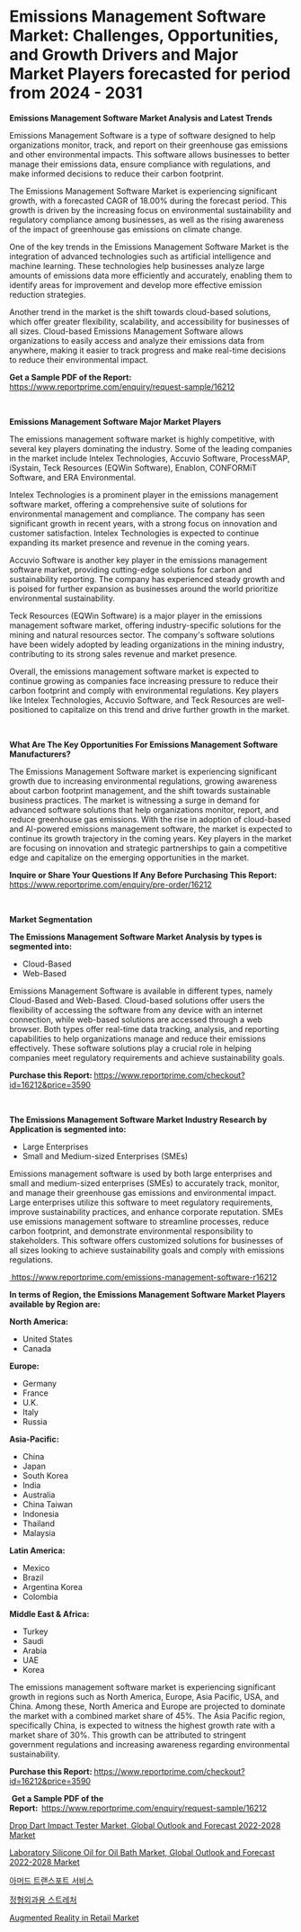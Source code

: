 <p><h1>Emissions Management Software Market: Challenges, Opportunities, and Growth Drivers and Major Market Players forecasted for period from 2024 - 2031</h1></p><p><strong>Emissions Management Software Market Analysis and Latest Trends</strong></p>
<p><p>Emissions Management Software is a type of software designed to help organizations monitor, track, and report on their greenhouse gas emissions and other environmental impacts. This software allows businesses to better manage their emissions data, ensure compliance with regulations, and make informed decisions to reduce their carbon footprint.</p><p>The Emissions Management Software Market is experiencing significant growth, with a forecasted CAGR of 18.00% during the forecast period. This growth is driven by the increasing focus on environmental sustainability and regulatory compliance among businesses, as well as the rising awareness of the impact of greenhouse gas emissions on climate change.</p><p>One of the key trends in the Emissions Management Software Market is the integration of advanced technologies such as artificial intelligence and machine learning. These technologies help businesses analyze large amounts of emissions data more efficiently and accurately, enabling them to identify areas for improvement and develop more effective emission reduction strategies.</p><p>Another trend in the market is the shift towards cloud-based solutions, which offer greater flexibility, scalability, and accessibility for businesses of all sizes. Cloud-based Emissions Management Software allows organizations to easily access and analyze their emissions data from anywhere, making it easier to track progress and make real-time decisions to reduce their environmental impact.</p></p>
<p><strong>Get a Sample PDF of the Report:&nbsp;</strong> <a href="https://www.reportprime.com/enquiry/request-sample/16212">https://www.reportprime.com/enquiry/request-sample/16212</a></p>
<p>&nbsp;</p>
<p><strong>Emissions Management Software Major Market Players</strong></p>
<p><p>The emissions management software market is highly competitive, with several key players dominating the industry. Some of the leading companies in the market include Intelex Technologies, Accuvio Software, ProcessMAP, iSystain, Teck Resources (EQWin Software), Enablon, CONFORMiT Software, and ERA Environmental. </p><p>Intelex Technologies is a prominent player in the emissions management software market, offering a comprehensive suite of solutions for environmental management and compliance. The company has seen significant growth in recent years, with a strong focus on innovation and customer satisfaction. Intelex Technologies is expected to continue expanding its market presence and revenue in the coming years.</p><p>Accuvio Software is another key player in the emissions management software market, providing cutting-edge solutions for carbon and sustainability reporting. The company has experienced steady growth and is poised for further expansion as businesses around the world prioritize environmental sustainability.</p><p>Teck Resources (EQWin Software) is a major player in the emissions management software market, offering industry-specific solutions for the mining and natural resources sector. The company's software solutions have been widely adopted by leading organizations in the mining industry, contributing to its strong sales revenue and market presence.</p><p>Overall, the emissions management software market is expected to continue growing as companies face increasing pressure to reduce their carbon footprint and comply with environmental regulations. Key players like Intelex Technologies, Accuvio Software, and Teck Resources are well-positioned to capitalize on this trend and drive further growth in the market.</p></p>
<p>&nbsp;</p>
<p><strong>What Are The Key Opportunities For Emissions Management Software Manufacturers?</strong></p>
<p><p>The Emissions Management Software market is experiencing significant growth due to increasing environmental regulations, growing awareness about carbon footprint management, and the shift towards sustainable business practices. The market is witnessing a surge in demand for advanced software solutions that help organizations monitor, report, and reduce greenhouse gas emissions. With the rise in adoption of cloud-based and AI-powered emissions management software, the market is expected to continue its growth trajectory in the coming years. Key players in the market are focusing on innovation and strategic partnerships to gain a competitive edge and capitalize on the emerging opportunities in the market.</p></p>
<p><strong>Inquire or Share Your Questions If Any Before Purchasing This Report:</strong> <a href="https://www.reportprime.com/enquiry/pre-order/16212">https://www.reportprime.com/enquiry/pre-order/16212</a></p>
<p>&nbsp;</p>
<p><strong>Market Segmentation</strong></p>
<p><strong>The Emissions Management Software Market Analysis by types is segmented into:</strong></p>
<p><ul><li>Cloud-Based</li><li>Web-Based</li></ul></p>
<p><p>Emissions Management Software is available in different types, namely Cloud-Based and Web-Based. Cloud-based solutions offer users the flexibility of accessing the software from any device with an internet connection, while web-based solutions are accessed through a web browser. Both types offer real-time data tracking, analysis, and reporting capabilities to help organizations manage and reduce their emissions effectively. These software solutions play a crucial role in helping companies meet regulatory requirements and achieve sustainability goals.</p></p>
<p><strong>Purchase this Report:&nbsp;</strong><a href="https://www.reportprime.com/checkout?id=16212&price=3590">https://www.reportprime.com/checkout?id=16212&price=3590</a></p>
<p>&nbsp;</p>
<p><strong>The Emissions Management Software Market Industry Research by Application is segmented into:</strong></p>
<p><ul><li>Large Enterprises</li><li>Small and Medium-sized Enterprises (SMEs)</li></ul></p>
<p><p>Emissions management software is used by both large enterprises and small and medium-sized enterprises (SMEs) to accurately track, monitor, and manage their greenhouse gas emissions and environmental impact. Large enterprises utilize this software to meet regulatory requirements, improve sustainability practices, and enhance corporate reputation. SMEs use emissions management software to streamline processes, reduce carbon footprint, and demonstrate environmental responsibility to stakeholders. This software offers customized solutions for businesses of all sizes looking to achieve sustainability goals and comply with emissions regulations.</p></p>
<p><a href="https://www.reportprime.com/emissions-management-software-r16212">&nbsp;https://www.reportprime.com/emissions-management-software-r16212</a></p>
<p><strong>In terms of Region, the Emissions Management Software Market Players available by Region are:</strong></p>
<p>
    <p> <strong> North America: </strong>
        <ul>
            <li>United States</li>
            <li>Canada</li>
        </ul>
        </p> 
    <p> <strong> Europe: </strong>
        <ul>
            <li>Germany</li>
            <li>France</li>
            <li>U.K.</li>
            <li>Italy</li>
            <li>Russia</li>
        </ul>
        </p> 
    <p> <strong> Asia-Pacific: </strong>
        <ul>
            <li>China</li>
            <li>Japan</li>
            <li>South Korea</li>
            <li>India</li>
            <li>Australia</li>
            <li>China Taiwan</li>
            <li>Indonesia</li>
            <li>Thailand</li>
            <li>Malaysia</li>
        </ul>
        </p> 
    <p> <strong> Latin America: </strong>
        <ul>
            <li>Mexico</li>
            <li>Brazil</li>
            <li>Argentina Korea</li>
            <li>Colombia</li>
        </ul>
        </p> 
    <p> <strong> Middle East & Africa: </strong>
        <ul>
            <li>Turkey</li>
            <li>Saudi</li>
            <li>Arabia</li>
            <li>UAE</li>
            <li>Korea</li>
        </ul>
    </p>
    </p>
<p><p>The emissions management software market is experiencing significant growth in regions such as North America, Europe, Asia Pacific, USA, and China. Among these, North America and Europe are projected to dominate the market with a combined market share of 45%. The Asia Pacific region, specifically China, is expected to witness the highest growth rate with a market share of 30%. This growth can be attributed to stringent government regulations and increasing awareness regarding environmental sustainability.</p></p>
<p><strong>Purchase this Report: </strong><a href="https://www.reportprime.com/checkout?id=16212&price=3590">https://www.reportprime.com/checkout?id=16212&price=3590</a></p>
<p>&nbsp;<strong>Get a Sample PDF of the Report:&nbsp;&nbsp;</strong><a href="https://www.reportprime.com/enquiry/request-sample/16212">https://www.reportprime.com/enquiry/request-sample/16212</a></p>
<p><strong></strong></p>
<p><p><a href="https://issuu.com/reportprime-2/docs/drop-dart-impact-tester-market-glob_972d47ae1d57e0">Drop Dart Impact Tester Market, Global Outlook and Forecast 2022-2028 Market</a></p><p><a href="https://issuu.com/reportprime-2/docs/laboratory-silicone-oil-for-oil-bat_e0b1e6c7447947">Laboratory Silicone Oil for Oil Bath Market, Global Outlook and Forecast 2022-2028 Market</a></p><p><a href="https://medium.com/@darianswift1922_33282/%EB%B3%B4%ED%98%B8-%EC%9A%B4%EC%86%A1-%EC%84%9C%EB%B9%84%EC%8A%A4-%EC%8B%9C%EC%9E%A5-%EC%A1%B0%EC%82%AC-%EB%B3%B4%EA%B3%A0%EC%84%9C-2031%EB%85%84%EA%B9%8C%EC%A7%80-%EC%84%B1%EC%9E%A5%ED%95%98%EB%8A%94-%EB%B3%B4%ED%98%B8-%EC%9A%B4%EC%86%A1-%EC%84%9C%EB%B9%84%EC%8A%A4-%EC%8B%9C%EC%9E%A5%EC%9D%98-%EC%8B%9C%EC%9E%A5-%EA%B7%9C%EB%AA%A8-%EB%B0%8F-%EC%88%98%EC%9D%B5-%EB%B6%84%EC%84%9D%EC%9D%84-%ED%83%90%EC%83%89%ED%95%98%EB%A9%B0-%EC%97%B0%ED%8F%89%EA%B7%A0-%EC%84%B1%EC%9E%A5%EB%A5%A0%EC%9D%B4-5-2-%EB%A1%9C-%EC%A6%9D%EA%B0%80%ED%95%A9%EB%8B%88%EB%8B%A4-c94742414ac1">아머드 트랜스포트 서비스</a></p><p><a href="https://medium.com/@wallacbahrtyinger567686/%EA%B8%80%EB%A1%9C%EB%B2%8C-%EC%A0%95%ED%98%95%EC%99%B8%EA%B3%BC-%EC%8A%A4%ED%8A%B8%EB%A0%88%EC%B2%98-%EC%8B%9C%EC%9E%A5-%EC%84%B9%ED%84%B0-2024-2031-%EC%8B%9C%EC%9E%A5-%EC%A7%80%ED%91%9C-%EB%B0%8F-%EC%8B%9C%EC%9E%A5-%EC%A0%84%EB%9E%B5%EC%A0%81-%ED%86%B5%EC%B0%B0%EB%A0%A5-22efb83ef80e">정형외과용 스트레처</a></p><p><a href="https://github.com/marloy8/Market-Research-Report-List-6/blob/main/augmented-reality-in-retail-market.md">Augmented Reality in Retail Market</a></p></p>